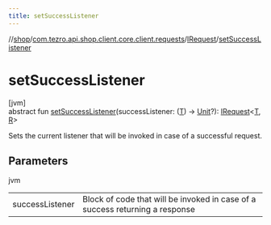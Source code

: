 ```yaml
---
title: setSuccessListener
---
```

//[shop](../../../index.html)/[com.tezro.api.shop.client.core.client.requests](../index.html)/[IRequest](index.html)/[setSuccessListener](set-success-listener.html)



# setSuccessListener



[jvm]\
abstract fun [setSuccessListener](set-success-listener.html)(successListener: ([T](index.html)) -&gt; [Unit](https://kotlinlang.org/api/latest/jvm/stdlib/kotlin/-unit/index.html)?): [IRequest](index.html)&lt;[T](index.html), [R](index.html)&gt;



Sets the current listener that will be invoked in case of a successful request.



## Parameters


jvm

| | |
|---|---|
| successListener | Block of code that will be invoked in case of a success returning a response |




